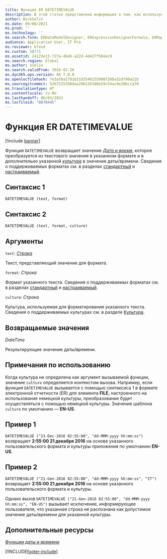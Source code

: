 ```yaml
---
title: Функция ER DATETIMEVALUE
description: В этой статье представлена информация о том, как используется функция электронной отчетности (ER) DATETIMEVALUE.
author: NickSelin
ms.date: 09/08/2021
ms.prod: ''
ms.technology: ''
ms.search.form: ERDataModelDesigner, ERExpressionDesignerFormula, ERMappedFormatDesigner, ERModelMappingDesigner
audience: Application User, IT Pro
ms.reviewer: kfend
ms.custom: 58771
ms.assetid: 24223e13-727a-4be6-a22d-4d427f504ac9
ms.search.region: Global
ms.author: nselin
ms.search.validFrom: 2016-02-28
ms.dyn365.ops.version: AX 7.0.0
ms.openlocfilehash: 7e3af6a279163183546255908730ba32d790a22b
ms.sourcegitcommit: 52b7225350daa29b1263d8e29c54ac9e20bcca70
ms.translationtype: HT
ms.contentlocale: ru-RU
ms.lasthandoff: 06/03/2022
ms.locfileid: "8870445"
---
```

# <a name="datetimevalue-er-function"></a>Функция ER DATETIMEVALUE

[!include [banner](../includes/banner.md)]

Функция `DATETIMEVALUE` возвращает значение *[Дата и время](er-formula-supported-data-types-primitive.md#datetime)*, которое преобразуется из текстового значения в указанном формате и в дополнительно указанной [культуре](/bingmaps/rest-services/common-parameters-and-types/supported-culture-codes) в значение даты/времени. Сведения о поддерживаемых форматах см. в разделах [стандартный](/dotnet/standard/base-types/standard-date-and-time-format-strings) и [настраиваемый](/dotnet/standard/base-types/custom-date-and-time-format-strings).

## <a name="syntax-1"></a>Синтаксис 1

```vb
DATETIMEVALUE (text, format)
```

## <a name="syntax-2"></a>Синтаксис 2

```vb
DATETIMEVALUE (text, format, culture)
```

## <a name="arguments"></a>Аргументы

`text`: *[Строка](er-formula-supported-data-types-primitive.md#string)*

Текст, представляющий значение для формата.

`format`: *Строка*

Формат указанного текста. Сведения о поддерживаемых форматах см. в разделах [стандартный](/dotnet/standard/base-types/standard-date-and-time-format-strings) и [настраиваемый](/dotnet/standard/base-types/custom-date-and-time-format-strings).

`culture`: *Строка*

Культура, используемая для форматирования указанного текста. Сведения о поддерживаемых культурах см. в разделе [Культура](/bingmaps/rest-services/common-parameters-and-types/supported-culture-codes).

## <a name="return-values"></a>Возвращаемые значения

*DateTime*

Результирующее значение даты/времени.

## <a name="usage-notes"></a>Примечания по использованию

Когда культура не определена как аргумент вызываемой функции, значение `culture` определяется контекстом вызова. Например, если функция `DATETIMEVALUE` вызывается с помощью синтаксиса 1 в формате электронной отчетности (ER) для элемента **FILE**, настроенного на использование немецкой культуры, преобразование будет осуществляться с помощью немецкой культуры. Значение шаблона `culture` по умолчанию — **EN-US**.

## <a name="example-1"></a>Пример 1

`DATETIMEVALUE ("21-Dec-2016 02:55:00", "dd-MMM-yyyy hh:mm:ss")` возвращает **2:55:00 21 декабря 2016** на основе указанного пользовательского формата и культуры приложения по умолчанию **EN-US**.

## <a name="example-2"></a>Пример 2

`DATETIMEVALUE ("21-Gen-2016 02:55:00", "dd-MMM-yyyy hh:mm:ss", "IT")` возвращает **2:55:00 21 декабря 2016** на основе указанного пользовательского формата и культуры.

Однако вызов `DATETIMEVALUE ("21-Gen-2016 02:55:00", "dd-MMM-yyyy hh:mm:ss", "EN-US")` вызывает исключение, информирующее пользователя, что указанная строка не распознана как допустимое значение даты/времени для указанной культуры.

## <a name="additional-resources"></a>Дополнительные ресурсы

[Функции даты и времени](er-functions-category-datetime.md)


[!INCLUDE[footer-include](../../../includes/footer-banner.md)]
